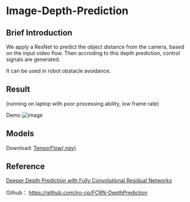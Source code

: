 # Image-Depth-Prediction

## Brief Introduction
We apply a ResNet to predict the object distance from the camera, based on the input video flow. Then accroding to this depth prediction, control signals are generated.

It can be used in robot obstacle avoidance.

## Result
(running on laptop with poor processing ability, low frame rate)

Demo
![image](/gif/Prediction.gif)

## Models

Download: [TensorFlow(.npy)](http://campar.in.tum.de/files/rupprecht/depthpred/NYU_ResNet-UpProj.npy)

## Reference

[Deeper Depth Prediction with Fully Convolutional Residual Networks](https://arxiv.org/abs/1606.00373)

Github： https://github.com/iro-cp/FCRN-DepthPrediction
